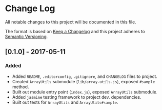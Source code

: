 # Change Log
All notable changes to this project will be documented in this file.

The format is based on [Keep a Changelog](http://keepachangelog.com/) and this project adheres to [Semantic Versioning](http://semver.org/).

## [0.1.0] - 2017-05-11
### Added
- Added `README`, `.editorconfig`, `.gitignore`, and `CHANGELOG` files to project.
- Created `ArrayUtils` submodule (`lib/array-utils.js`), exposed `#sample` method.
- Built out module entry point (`index.js`), exposed `ArrayUtils` submodule.
- Added `jasmine` testing framework to project dev. dependencies.
- Built out tests for `ArrayUtils` and `ArrayUtils#sample`.
